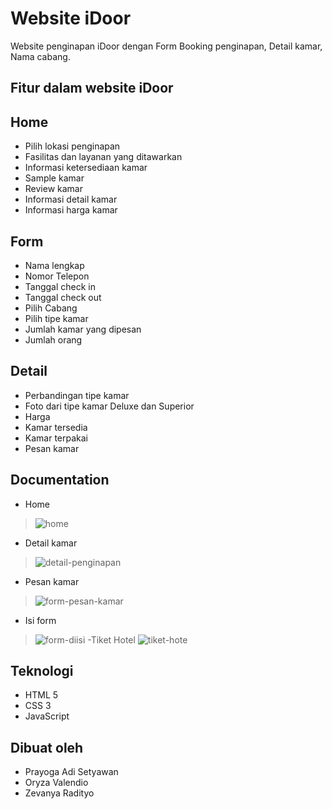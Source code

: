 # Website iDoor
Website penginapan iDoor dengan Form Booking penginapan, Detail kamar, Nama cabang.

## Fitur dalam website iDoor

## Home
- Pilih lokasi penginapan 
- Fasilitas dan layanan yang ditawarkan
- Informasi ketersediaan kamar
- Sample kamar
- Review kamar
- Informasi detail kamar
- Informasi harga kamar 

## Form
- Nama lengkap
- Nomor Telepon
- Tanggal check in
- Tanggal check out
- Pilih Cabang
- Pilih tipe kamar
- Jumlah kamar yang dipesan
- Jumlah orang

## Detail 
- Perbandingan tipe kamar
- Foto dari tipe kamar Deluxe dan Superior
- Harga
- Kamar tersedia 
- Kamar terpakai
- Pesan kamar

## Documentation
- Home 
> ![home](https://github.com/anotherSar0nto/img/blob/main/iDoor-img/home-anyar.png)
- Detail kamar
> ![detail-penginapan](https://github.com/anotherSar0nto/img/blob/main/iDoor-img/detail.png)
- Pesan kamar
> ![form-pesan-kamar](https://github.com/anotherSar0nto/img/blob/main/iDoor-img/polosan.png)
- Isi form
> ![form-diisi](https://github.com/anotherSar0nto/img/blob/main/iDoor-img/keisi.png)
-Tiket Hotel
> ![tiket-hote](https://github.com/anotherSar0nto/img/blob/main/iDoor-img/tiket.png)

## Teknologi
- HTML 5
- CSS 3
- JavaScript

## Dibuat oleh 
- Prayoga Adi Setyawan
- Oryza Valendio
- Zevanya Radityo


